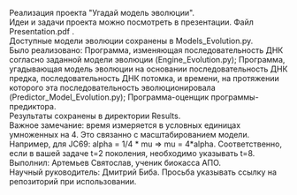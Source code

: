 Реализация проекта "Угадай модель эволюции".   
Идеи и задачи проекта можно посмотреть в презентации. Файл Presentation.pdf .  
Доступные модели эволюции сохранены в Models_Evolution.py.  
Было реализовано: Программа, изменяющая последовательность ДНК согласно заданной модели эволюции (Engine_Evolution.py); Программа, угадывающая модель эволюции на основании последовательность ДНК предка, последовательность ДНК потомка, и времени, на протяжении которого эта последовательность эволюционировала (Predictor_Model_Evolution.py); Программа-оценщик программы-предиктора.   
Результаты сохранены в директории Results.     
Важное замечание: время измеряется в условных единицах умноженных на 4. Это связанно с масштабированием модели. Например, для JC69: alpha = 1/4 * mu => mu = 4*alpha.
Соответственно, если в вашей задаче t=2 поколения, необходимо указывать t=8.    
Выполнил: Артемьев Святослав, ученик биокасса АПО.  
Научный руководитель: Дмитрий Биба.
Просьба указывать ссылку на репозиторий при использовании. 
